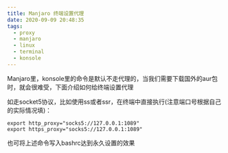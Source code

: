```yaml
---
title: Manjaro 终端设置代理
date: 2020-09-09 20:48:35
tags:
  - proxy
  - manjaro
  - linux
  - terminal
  - konsole
---
```


Manjaro里，konsole里的命令是默认不走代理的，当我们需要下载国外的aur包时，就会很难受，下面介绍如何给终端设置代理

<!-- more -->

如走socket5协议，比如使用ss或者ssr，在终端中直接执行(注意端口号根据自己的实际情况填)：

```shell
export http_proxy="socks5://127.0.0.1:1089"
export https_proxy="socks5://127.0.0.1:1089"
```

也可将上述命令写入bashrc达到永久设置的效果
